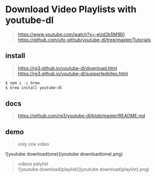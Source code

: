 # Download Video Playlists with youtube-dl

> https://www.youtube.com/watch?v=-eUd2k5M1B0
> https://github.com/ufo-github/youtube-dl/tree/master/Tutorials  


## install

> https://rg3.github.io/youtube-dl/download.html  
> https://rg3.github.io/youtube-dl/supportedsites.html  

```sh
$ npm i -g brew
$ brew install youtube-dl
``` 

## docs

> https://github.com/rg3/youtube-dl/blob/master/README.md    

## demo
> only one video  

![youtube download(one)](youtube download(one).png)

> videos palylist  
![youtube download(playlist)](youtube download(playlist).png)


 




